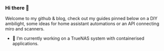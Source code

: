 ### Hi there 👋  
Welcome to my github & blog, check out my guides pinned below on a DIY ambilight, some ideas for home assistant automations or an API connecting miro and scanners.  
- 🔭 I’m currently working on a TrueNAS system with containerised applications.

<!--
**billyshub/billyshub** is a ✨ _special_ ✨ repository because its `README.md` (this file) appears on your GitHub profile.

Here are some ideas to get you started:

- 🔭 I’m currently working on ...
- 🌱 I’m currently learning ...
- 👯 I’m looking to collaborate on ...
- 🤔 I’m looking for help with ...
- 💬 Ask me about ...
- 📫 How to reach me: ...
- 😄 Pronouns: ...
- ⚡ Fun fact: ...
-->
